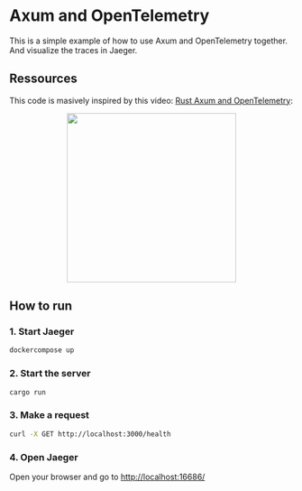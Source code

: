 # Axum and OpenTelemetry

This is a simple example of how to use Axum and OpenTelemetry together. And visualize the traces in Jaeger.

## Ressources

This code is masively inspired by this video: [Rust Axum and OpenTelemetry](https://www.youtube.com/watch?v=aVFzMog9FOQ):

<p align="center">
  <a href="https://www.youtube.com/watch?v=aVFzMog9FOQ">
    <img src="https://img.youtube.com/vi/aVFzMog9FOQ/0.jpg" width="300"/>
  </a>
</p>

## How to run

### 1. Start Jaeger

```bash
dockercompose up
```

### 2. Start the server

```bash
cargo run
```

### 3. Make a request

```bash
curl -X GET http://localhost:3000/health 
```

### 4. Open Jaeger

Open your browser and go to [http://localhost:16686/](http://localhost:16686/)
